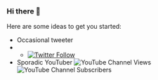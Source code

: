 ### Hi there 👋

Here are some ideas to get you started:

- Occasional tweeter 
- - [![Twitter Follow](https://img.shields.io/twitter/follow/liamfoneill?style=social)](https://twitter.com/liamfoneill)
- Sporadic YouTuber ![YouTube Channel Views](https://img.shields.io/youtube/channel/views/UCoC8gf327ehDCAyZpLHGQOA?style=social) ![YouTube Channel Subscribers](https://img.shields.io/youtube/channel/subscribers/UCoC8gf327ehDCAyZpLHGQOA?style=social) 


